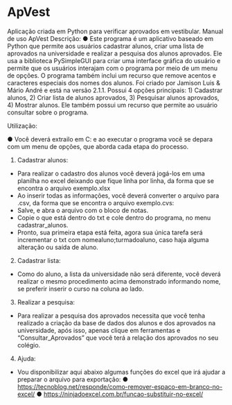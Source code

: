 # ApVest
Aplicação criada em Python para verificar aprovados em vestibular.
Manual de uso
ApVest
Descrição:
● Este programa é um aplicativo baseado em Python que permite aos
usuários cadastrar alunos, criar uma lista de aprovados na
universidade e realizar a pesquisa dos alunos aprovados. Ele usa a
biblioteca PySimpleGUI para criar uma interface gráfica do usuário e
permite que os usuários interajam com o programa por meio de um
menu de opções. O programa também inclui um recurso que remove
acentos e caracteres especiais dos nomes dos alunos. Foi criado por
Jamison Luis & Mário André e está na versão 2.1.1. Possui 4 opções
principais: 1) Cadastrar alunos, 2) Criar lista de alunos aprovados, 3)
Pesquisar alunos aprovados, 4) Mostrar alunos. Ele também possui
um recurso que permite ao usuário consultar sobre o programa.


Utilização:

● Você deverá extrailo em C: e ao executar o programa você se depara com um menu de opções, que
aborda cada etapa do processo.

1. Cadastrar alunos:
- Para realizar o cadastro dos alunos você deverá jogá-los em uma
planilha no excel deixando que fique linha por linha, da forma que se encontra o arquivo exemplo.xlsx
- Ao inserir todas as informações, você deverá converter o arquivo para
.csv, da forma que se encontra o arquivo exemplo.cvs:
- Salve, e abra o arquivo com o bloco de notas.
- Copie o que está dentro do txt e cole dentro do programa, no menu
cadastrar_alunos.
- Pronto, sua primeira etapa está feita, agora sua única tarefa será
incrementar o txt com nomealuno;turmadoaluno, caso haja
alguma alteração ou saída de aluno.
2. Cadastrar lista:
- Como do aluno, a lista da universidade não será diferente, você
deverá realizar o mesmo procedimento acima demonstrado
informando nome, se preferir inserir o curso na coluna ao lado.
3. Realizar a pesquisa:
- Para realizar a pesquisa dos aprovados necessita que você
tenha realizado a criação da base de dados dos alunos e
dos aprovados na universidade, após isso, apenas clique em
ferramentas e “Consultar_Aprovados” que você terá a
relação dos aprovados no seu colégio.
4. Ajuda:
- Vou disponibilizar aqui abaixo algumas funções do excel que
irá ajudar a preparar o arquivo para exportação:
● https://tecnoblog.net/responde/como-remover-espaco-em-branco-no-excel/
● https://ninjadoexcel.com.br/funcao-substituir-no-excel/
